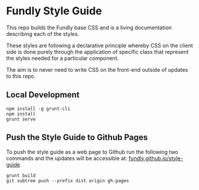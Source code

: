 # Fundly Style Guide

This repo builds the Fundly base CSS and is a living documentation describing each of the styles.

These styles are following a declarative principle whereby CSS on the client side is done purely through the application of specific class that represent the styles needed for a particular component.

The aim is to never need to write CSS on the front-end outside of updates to this repo.


## Local Development

    npm install -g grunt-cli
    npm install
    grunt serve


## Push the Style Guide to Github Pages

To push the style guide as a web page to Github run the following two commands and the updates will be accessible at: [fundly.github.io/style-guide](http://fundly.github.io/style-guide)

    grunt build
    git subtree push --prefix dist origin gh-pages